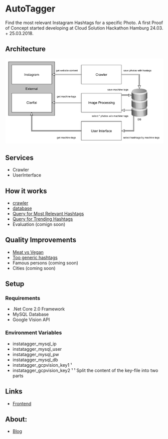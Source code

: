 # AutoTagger
Find the most relevant Instagram Hashtags for a specific Photo. A first Proof of Concept started developing at Cloud Solution Hackathon Hamburg 24.03. + 25.03.2018.

## Architecture
![](/doc/architecture2.png)

## Services
  * Crawler
  * UserInterface

## How it works
  * [crawler](/doc/quality_improvement_2_crawler.md)
  * [database](/doc/quality_improvement_1_better_database.md)
  * [Query for Most Relevant Hashtags](/doc/relational-query-for-most-relevant.md)
  * [Query for Trending Hashtags](/doc/relational-query-for-trending.md)
  * Evaluation (comign soon)
  
## Quality Improvements
  * [Meat vs Vegan](/doc/quality_improvement_3_meat_vs_vegan.txt)
  * [Too generic hashtags](/doc/quality_improvement_4_flag_too_generic_hashtags.md)
  * Famous persons (coming soon)
  * Cities (coming soon)

## Setup
### Requirements
  * .Net Core 2.0 Framework
  * MySQL Database
  * Google Vision API

### Environment Variables
  * instatagger_mysql_ip
  * instatagger_mysql_user
  * instatagger_mysql_pw
  * instatagger_mysql_db
  * instatagger_gcpvision_key1 ¹
  * instatagger_gcpvision_key2 ¹
¹ Split the content of the key-file into two parts

## Links
  * [Frontend](http://instatagger.do-epic-sh.it/)

## About:
  * [Blog](http://darionot.es/)
